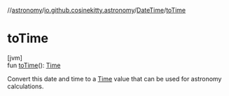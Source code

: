 //[astronomy](../../../index.md)/[io.github.cosinekitty.astronomy](../index.md)/[DateTime](index.md)/[toTime](to-time.md)

# toTime

[jvm]\
fun [toTime](to-time.md)(): [Time](../-time/index.md)

Convert this date and time to a [Time](../-time/index.md) value that can be used for astronomy calculations.
